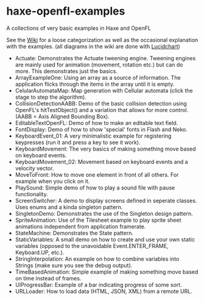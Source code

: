 # haxe-openfl-examples
A collections of very basic examples in Haxe and OpenFL

See the [Wiki](https://github.com/manno-xx/haxe-openfl-examples/wiki) for a loose categorization as well as the occasional explanation with the examples.
(all diagrams in the wiki are done with [Lucidchart](https://www.lucidchart.com/))

* Actuate: Demonstrates the Actuate tweening engine. Tweening engines are mainly used for animation (movement, rotation etc.) but can do more. This demonstrates just the basics.
* ArrayExampleOne: Using an array as a source of information. The application flicks through the items in the array until it is empty.
* CelularAutomataMap: Map generation with Cellular automata (click the stage to step the algorithm).
* CollisionDetectionAABB: Demo of the basic collision detection using OpenFL's hitTestObject() and a variation that allows for more control. (AABB = Axis Aligned Bounding Box).
* EditableTextOpenFL: Demo of how to make an editable text field.
* FontDisplay: Demo of how to show 'special' fonts in Flash and Neko.
* KeyboardEvent_01: A very minimalistic example for registering keypresses (run it and press a key to see it work).
* KeyboardMovement: The very basics of making something move based on keyboard events.
* KeyboardMovement_02: Movement based on keyboard events and a velocity vector.
* MoveToFront: How to move one element in front of all others. For example when you click on it.
* PlaySound: Simple demo of how to play a sound file with pause functionality.
* ScreenSwitcher: A demo to display screens defined in seperate classes. Uses enums and a kinda singleton pattern.
* SingletonDemo: Demonstrates the use of the Singleton design pattern.
* SpriteAnimation: Use of the Tilesheet example to play sprite sheet animations independent from application framerate.
* StateMachine: Demonstrates the State pattern.
* StaticVariables: A small demo on how to create and use your own static variables (opposed to the unavoidable Event.ENTER_FRAME, Keyboard.UP, etc.).
* StringInterpolation: An example on how to combine variables into Strings (make sure you see the debug output).
* TimeBasedAnimation: Simple example of making something move based on time instead of frames.
* UIProgressBar: Example of a bar indicating progress of some sort.
* URLLoader: How to load data (HTML, JSON, XML) from a remote URL.
